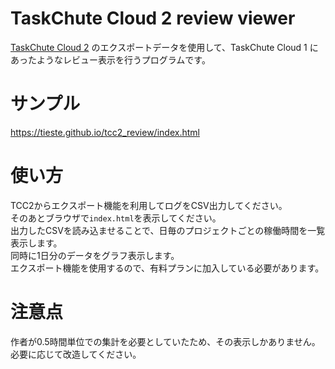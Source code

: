 # TaskChute Cloud 2 review viewer

[TaskChute Cloud 2](https://www.taskchute.cloud/) のエクスポートデータを使用して、TaskChute Cloud 1 にあったようなレビュー表示を行うプログラムです。  

# サンプル

https://tieste.github.io/tcc2_review/index.html

# 使い方

TCC2からエクスポート機能を利用してログをCSV出力してください。  
そのあとブラウザで`index.html`を表示してください。  
出力したCSVを読み込ませることで、日毎のプロジェクトごとの稼働時間を一覧表示します。  
同時に1日分のデータをグラフ表示します。  
エクスポート機能を使用するので、有料プランに加入している必要があります。

# 注意点

作者が0.5時間単位での集計を必要としていたため、その表示しかありません。  
必要に応じて改造してください。

